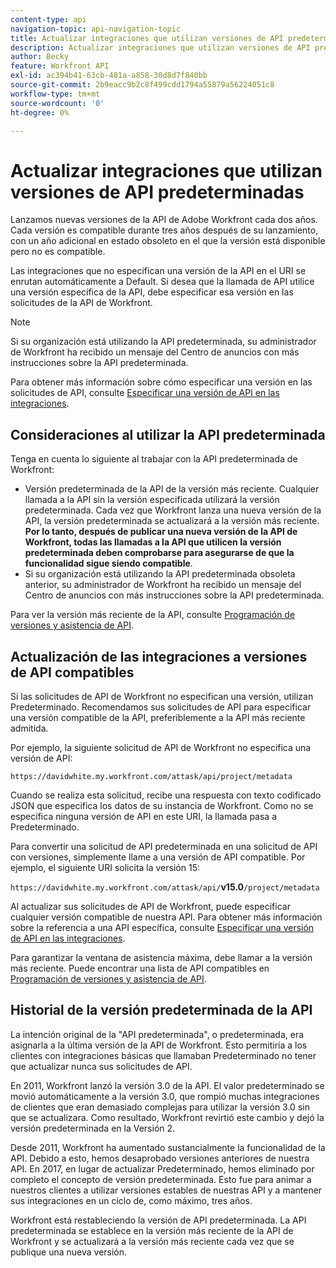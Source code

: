 ```yaml
---
content-type: api
navigation-topic: api-navigation-topic
title: Actualizar integraciones que utilizan versiones de API predeterminadas
description: Actualizar integraciones que utilizan versiones de API predeterminadas
author: Becky
feature: Workfront API
exl-id: ac394b41-63cb-481a-a858-30d8d7f840bb
source-git-commit: 2b9eacc9b2c8f499cdd1794a55879a56224051c8
workflow-type: tm+mt
source-wordcount: '0'
ht-degree: 0%

---
```


# Actualizar integraciones que utilizan versiones de API predeterminadas

Lanzamos nuevas versiones de la API de Adobe Workfront cada dos años. Cada versión es compatible durante tres años después de su lanzamiento, con un año adicional en estado obsoleto en el que la versión está disponible pero no es compatible.

Las integraciones que no especifican una versión de la API en el URI se enrutan automáticamente a Default. Si desea que la llamada de API utilice una versión específica de la API, debe especificar esa versión en las solicitudes de la API de Workfront.

>[!NOTE]
>
>Si su organización está utilizando la API predeterminada, su administrador de Workfront ha recibido un mensaje del Centro de anuncios con más instrucciones sobre la API predeterminada.

Para obtener más información sobre cómo especificar una versión en las solicitudes de API, consulte [Especificar una versión de API en las integraciones](../../wf-api/api/specify-api-version-integrations.md).

## Consideraciones al utilizar la API predeterminada

Tenga en cuenta lo siguiente al trabajar con la API predeterminada de Workfront:

* Versión predeterminada de la API de la versión más reciente. Cualquier llamada a la API sin la versión especificada utilizará la versión predeterminada. Cada vez que Workfront lanza una nueva versión de la API, la versión predeterminada se actualizará a la versión más reciente. **Por lo tanto, después de publicar una nueva versión de la API de Workfront, todas las llamadas a la API que utilicen la versión predeterminada deben comprobarse para asegurarse de que la funcionalidad sigue siendo compatible**.
* Si su organización está utilizando la API predeterminada obsoleta anterior, su administrador de Workfront ha recibido un mensaje del Centro de anuncios con más instrucciones sobre la API predeterminada.

Para ver la versión más reciente de la API, consulte [Programación de versiones y asistencia de API](../../wf-api/api/api-version-support-schedule.md).

## Actualización de las integraciones a versiones de API compatibles

Si las solicitudes de API de Workfront no especifican una versión, utilizan Predeterminado. Recomendamos sus solicitudes de API para especificar una versión compatible de la API, preferiblemente a la API más reciente admitida.

Por ejemplo, la siguiente solicitud de API de Workfront no especifica una versión de API:

`https://davidwhite.my.workfront.com/attask/api/project/metadata`

Cuando se realiza esta solicitud, recibe una respuesta con texto codificado JSON que especifica los datos de su instancia de Workfront. Como no se especifica ninguna versión de API en este URI, la llamada pasa a Predeterminado.

Para convertir una solicitud de API predeterminada en una solicitud de API con versiones, simplemente llame a una versión de API compatible. Por ejemplo, el siguiente URI solicita la versión 15:

`https://davidwhite.my.workfront.com/attask/api/`**v15.0**`/project/metadata`

Al actualizar sus solicitudes de API de Workfront, puede especificar cualquier versión compatible de nuestra API. Para obtener más información sobre la referencia a una API específica, consulte [Especificar una versión de API en las integraciones](../../wf-api/api/specify-api-version-integrations.md).

Para garantizar la ventana de asistencia máxima, debe llamar a la versión más reciente. Puede encontrar una lista de API compatibles en [Programación de versiones y asistencia de API](../../wf-api/api/api-version-support-schedule.md).

## Historial de la versión predeterminada de la API

La intención original de la &quot;API predeterminada&quot;, o predeterminada, era asignarla a la última versión de la API de Workfront. Esto permitiría a los clientes con integraciones básicas que llamaban Predeterminado no tener que actualizar nunca sus solicitudes de API.

En 2011, Workfront lanzó la versión 3.0 de la API. El valor predeterminado se movió automáticamente a la versión 3.0, que rompió muchas integraciones de clientes que eran demasiado complejas para utilizar la versión 3.0 sin que se actualizara. Como resultado, Workfront revirtió este cambio y dejó la versión predeterminada en la Versión 2.

Desde 2011, Workfront ha aumentado sustancialmente la funcionalidad de la API. Debido a esto, hemos desaprobado versiones anteriores de nuestra API. En 2017, en lugar de actualizar Predeterminado, hemos eliminado por completo el concepto de versión predeterminada. Esto fue para animar a nuestros clientes a utilizar versiones estables de nuestras API y a mantener sus integraciones en un ciclo de, como máximo, tres años.

Workfront está restableciendo la versión de API predeterminada. La API predeterminada se establece en la versión más reciente de la API de Workfront y se actualizará a la versión más reciente cada vez que se publique una nueva versión.

